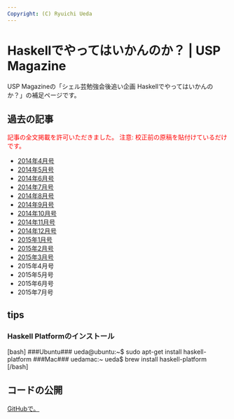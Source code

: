 ```yaml
---
Copyright: (C) Ryuichi Ueda
---
```



# Haskellでやってはいかんのか？ | USP Magazine
USP Magazineの「シェル芸勉強会後追い企画 Haskellでやってはいかんのか？」の補足ページです。

<h2>過去の記事</h2>

<span style="color:red">記事の全文掲載を許可いただきました。</span>
<span style="color:red">注意: 校正前の原稿を貼付けているだけです。</span>

<ul>
 <li><a href="http://blog.ueda.asia/?page_id=3280" title="USP Magazine 2014年4月号「シェル芸勉強会後追い企画 Haskellでやってはいかんのか？">2014年4月号</a></li> 
 <li><a href="http://blog.ueda.asia/?page_id=3582" title="USP Magazine 2014年5月号「シェル芸勉強会後追い企画 Haskellでやってはいかんのか？">2014年5月号</a></li>
 <li><a href="http://blog.ueda.asia/?page_id=4378" title="USP Magazine 2014年6月号「シェル芸勉強会後追い企画 Haskellでやってはいかんのか？">2014年6月号</a></li>
 <li><a href="http://blog.ueda.asia/?page_id=4389" title="USP Magazine 2014年7月号「シェル芸勉強会後追い企画 Haskellでやってはいかんのか？">2014年7月号</a></li>
 <li><a href="http://blog.ueda.asia/?page_id=6088" title="USP Magazine 2014年8月号「シェル芸勉強会後追い企画 Haskellでやってはいかんのか？">2014年8月号</a></li>
 <li><a href="http://blog.ueda.asia/?page_id=6095" title="USP Magazine 2014年9月号「シェル芸勉強会後追い企画 Haskellでやってはいかんのか？">2014年9月号</a></li>
 <li><a href="http://blog.ueda.asia/?page_id=6100" title="USP Magazine 2014年10月号「シェル芸勉強会後追い企画 Haskellでやってはいかんのか？">2014年10月号</a></li>
 <li><a href="http://blog.ueda.asia/?page_id=6104" title="USP Magazine 2014年11月号「シェル芸勉強会後追い企画 Haskellでやってはいかんのか？">2014年11月号</a></li>
 <li><a href="http://blog.ueda.asia/?page_id=6108" title="USP Magazine 2014年12月号「シェル芸勉強会後追い企画 Haskellでやってはいかんのか？">2014年12月号</a></li>
 <li><a href="http://blog.ueda.asia/?page_id=6113" title="USP Magazine 2015年1月号「シェル芸勉強会後追い企画: Haskellでやってはいかんのか？」">2015年1月号</a></li>
 <li><a href="http://blog.ueda.asia/?page_id=6118" title="USP Magazine 2015年2月号「Haskell版Open usp Tukubai完成させるぞ企画: Haskellでやってはいかんのか？」">2015年2月号</a></li>
 <li><a href="http://blog.ueda.asia/?page_id=6121" title="USP Magazine 2015年3月号「Haskell版Open usp Tukubai完成させるぞ企画: Haskellでやってはいかんのか？」">2015年3月号</a></li>
 <li>2015年4月号</li>
 <li>2015年5月号</li>
 <li>2015年6月号</li>
 <li>2015年7月号</li>
</ul>


<h2>tips</h2>
<h3>Haskell Platformのインストール</h3>

[bash]
###Ubuntu###
ueda\@ubuntu:~$ sudo apt-get install haskell-platform
###Mac###
uedamac:~ ueda$ brew install haskell-platform
[/bash]

<h2>コードの公開</h2>

<a href="https://github.com/ryuichiueda/UspMagazineHaskell" target="_blank">GitHubで。</a>


